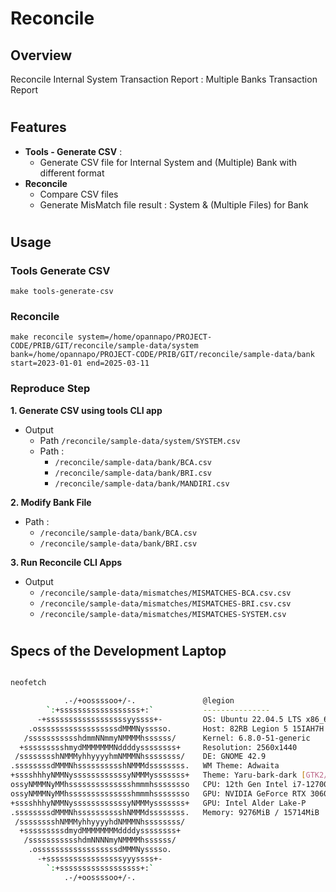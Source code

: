 # Reconcile

## Overview

Reconcile Internal System Transaction Report : Multiple Banks Transaction Report
#

## Features

- **Tools - Generate CSV** :
  - Generate CSV file for Internal System and (Multiple) Bank with different format
- **Reconcile**
  - Compare CSV files
  - Generate MisMatch file result : System & (Multiple Files) for Bank
#


## Usage
### Tools Generate CSV
```
make tools-generate-csv   
```

### Reconcile
```
make reconcile system=/home/opannapo/PROJECT-CODE/PRIB/GIT/reconcile/sample-data/system bank=/home/opannapo/PROJECT-CODE/PRIB/GIT/reconcile/sample-data/bank start=2023-01-01 end=2025-03-11
```

### Reproduce Step
**1. Generate CSV using tools CLI app**
- Output
   - Path `/reconcile/sample-data/system/SYSTEM.csv`
   - Path :
     - `/reconcile/sample-data/bank/BCA.csv`
     - `/reconcile/sample-data/bank/BRI.csv`
     - `/reconcile/sample-data/bank/MANDIRI.csv`

**2. Modify Bank File**
- Path :
     - `/reconcile/sample-data/bank/BCA.csv`
     - `/reconcile/sample-data/bank/BRI.csv`
       
**3. Run Reconcile CLI Apps**
- Output
  - `/reconcile/sample-data/mismatches/MISMATCHES-BCA.csv.csv`
  - `/reconcile/sample-data/mismatches/MISMATCHES-BRI.csv.csv`
  - `/reconcile/sample-data/mismatches/MISMATCHES-SYSTEM.csv`



#

## Specs of the Development Laptop
```bash

neofetch

            .-/+oossssoo+/-.               @legion 
        `:+ssssssssssssssssss+:`           --------------- 
      -+ssssssssssssssssssyyssss+-         OS: Ubuntu 22.04.5 LTS x86_64 
    .ossssssssssssssssssdMMMNysssso.       Host: 82RB Legion 5 15IAH7H 
   /ssssssssssshdmmNNmmyNMMMMhssssss/      Kernel: 6.8.0-51-generic 
  +ssssssssshmydMMMMMMMNddddyssssssss+     Resolution: 2560x1440 
 /sssssssshNMMMyhhyyyyhmNMMMNhssssssss/    DE: GNOME 42.9 
.ssssssssdMMMNhsssssssssshNMMMdssssssss.   WM Theme: Adwaita 
+sssshhhyNMMNyssssssssssssyNMMMysssssss+   Theme: Yaru-bark-dark [GTK2/3] 
ossyNMMMNyMMhsssssssssssssshmmmhssssssso   CPU: 12th Gen Intel i7-12700H (20) @ 4.600GHz 
ossyNMMMNyMMhsssssssssssssshmmmhssssssso   GPU: NVIDIA GeForce RTX 3060 Mobile / Max-Q 
+sssshhhyNMMNyssssssssssssyNMMMysssssss+   GPU: Intel Alder Lake-P 
.ssssssssdMMMNhsssssssssshNMMMdssssssss.   Memory: 9276MiB / 15714MiB 
 /sssssssshNMMMyhhyyyyhdNMMMNhssssssss/     
  +sssssssssdmydMMMMMMMMddddyssssssss+      
   /ssssssssssshdmNNNNmyNMMMMhssssss/       
    .ossssssssssssssssssdMMMNysssso.        
      -+sssssssssssssssssyyyssss+-          
        `:+ssssssssssssssssss+:`            
            .-/+oossssoo+/-.
                                                                   
                                                                   
```


